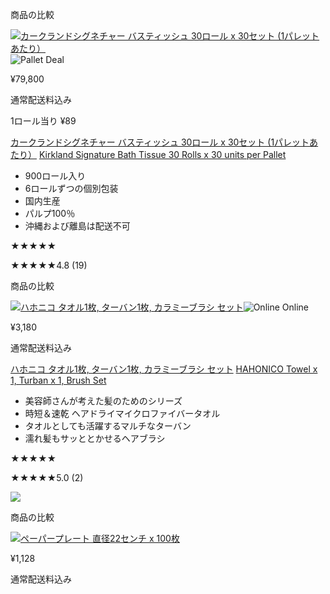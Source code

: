 商品の比較

[![カークランドシグネチャー バスティッシュ 30ロール x 30セット (1パレットあたり）](https://www.costco.co.jp/medias/sys_master/images/hdf/h15/188518225641502.jpg)](https://www.costco.co.jp/c/Kirkland-Signature-Bath-Tissue-30-Rolls-x-30-units-per-Pallet/p/69931 "カークランドシグネチャー バスティッシュ 30ロール x 30セット (1パレットあたり）")![Pallet Deal](https://www.costco.co.jp/mediapermalink/jp_decal_Pallet-Deal)

¥79,800

通常配送料込み

1ロール当り ¥89

[カークランドシグネチャー バスティッシュ 30ロール x 30セット (1パレットあたり）](https://www.costco.co.jp/c/Kirkland-Signature-Bath-Tissue-30-Rolls-x-30-units-per-Pallet/p/69931) [Kirkland Signature Bath Tissue 30 Rolls x 30 units per Pallet](https://www.costco.co.jp/c/Kirkland-Signature-Bath-Tissue-30-Rolls-x-30-units-per-Pallet/p/69931)

- 900ロール入り
- 6ロールずつの個別包装
- 国内生産
- パルプ100％
- 沖縄および離島は配送不可

★★★★★

★★★★★4.8 (19)

商品の比較

[![ハホニコ タオル1枚, ターバン1枚, カラミーブラシ セット](https://www.costco.co.jp/medias/sys_master/images/h65/hdb/315559667400734.jpg)](https://www.costco.co.jp/c/HAHONICO-Towel-x-1-Turban-x-1-Brush-Set/p/61476 "ハホニコ タオル1枚, ターバン1枚, カラミーブラシ セット")![Online Online](https://www.costco.co.jp/mediapermalink/jp_decal_Online-Only)

¥3,180

通常配送料込み

[ハホニコ タオル1枚, ターバン1枚, カラミーブラシ セット](https://www.costco.co.jp/c/HAHONICO-Towel-x-1-Turban-x-1-Brush-Set/p/61476) [HAHONICO Towel x 1, Turban x 1, Brush Set](https://www.costco.co.jp/c/HAHONICO-Towel-x-1-Turban-x-1-Brush-Set/p/61476)

- 美容師さんが考えた髪のためのシリーズ
- 時短＆速乾 ヘアドライマイクロファイバータオル
- タオルとしても活躍するマルチなターバン
- 濡れ髪もサッととかせるヘアブラシ

★★★★★

★★★★★5.0 (2)

![](https://www.costco.co.jp/mediapermalink/AddCart_white)

商品の比較

[![ペーパープレート 直径22センチ x 100枚](https://www.costco.co.jp/medias/sys_master/images/h2a/hda/314367378325534.jpg)](https://www.costco.co.jp/c/Paper-Plate-22cm-x-100/p/552826 "ペーパープレート 直径22センチ x 100枚")

¥1,128

通常配送料込み